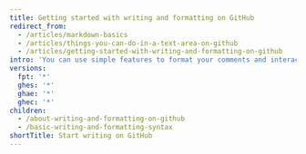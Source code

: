 ```yaml
---
title: Getting started with writing and formatting on GitHub
redirect_from:
  - /articles/markdown-basics
  - /articles/things-you-can-do-in-a-text-area-on-github
  - /articles/getting-started-with-writing-and-formatting-on-github
intro: 'You can use simple features to format your comments and interact with others in issues, pull requests, and wikis on GitHub.'
versions:
  fpt: '*'
  ghes: '*'
  ghae: '*'
  ghec: '*'
children:
  - /about-writing-and-formatting-on-github
  - /basic-writing-and-formatting-syntax
shortTitle: Start writing on GitHub
---
```


